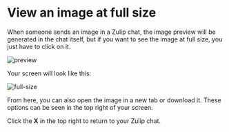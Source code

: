 # View an image at full size

When someone sends an image in a Zulip chat, the image preview will be
generated in the chat itself, but if you want to see the image at
full size, you just have to click on it.

![preview](/static/images/help/image-preview.png)

Your screen will look like this:

![full-size](/static/images/help/full-size.png)

From here, you can also open the image in a new tab or download
it. These options can be seen in the top right of your screen.

Click the **X** in the top right to return to your Zulip chat.
